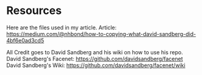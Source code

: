 # Resources

Here are the files used in my article.
Article: https://medium.com/@nhbond/how-to-copying-what-david-sandberg-did-4bf6e0ad3cd5


All Credit goes to David Sandberg and his wiki on how to use his repo.
David Sandberg's Facenet: https://github.com/davidsandberg/facenet
David Sandberg's Wiki: https://github.com/davidsandberg/facenet/wiki
